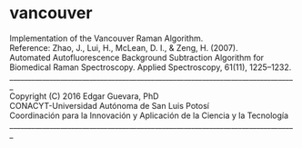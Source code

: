 # vancouver
Implementation of the Vancouver Raman Algorithm.<br />
Reference:  Zhao, J., Lui, H., McLean, D. I., &amp; Zeng, H. (2007).  <br />
Automated Autofluorescence Background Subtraction Algorithm for  Biomedical Raman Spectroscopy. Applied Spectroscopy, 61(11), 1225–1232.<br />
_______________________________________________________________________________<br />
Copyright (C) 2016 Edgar Guevara, PhD<br />
CONACYT-Universidad Autónoma de San Luis Potosí<br />
Coordinación para la Innovación y Aplicación de la Ciencia y la Tecnología<br />
_______________________________________________________________________________<br />
